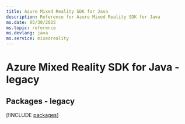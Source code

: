 ```yaml
---
title: Azure Mixed Reality SDK for Java
description: Reference for Azure Mixed Reality SDK for Java
ms.date: 05/30/2025
ms.topic: reference
ms.devlang: java
ms.service: mixedreality
---
```

# Azure Mixed Reality SDK for Java - legacy
## Packages - legacy
[!INCLUDE [packages](mixed-reality-index.md)]